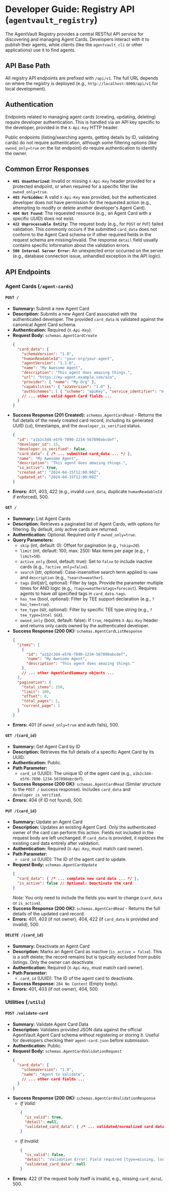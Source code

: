 # Developer Guide: Registry API (`agentvault_registry`)

The AgentVault Registry provides a central RESTful API service for discovering and managing Agent Cards. Developers interact with it to publish their agents, while clients (like the `agentvault_cli` or other applications) use it to find agents.

## API Base Path

All registry API endpoints are prefixed with `/api/v1`. The full URL depends on where the registry is deployed (e.g., `http://localhost:8000/api/v1` for local development).

## Authentication

Endpoints related to managing agent cards (creating, updating, deleting) require developer authentication. This is handled via an API key specific to the developer, provided in the `X-Api-Key` HTTP header.

Public endpoints (listing/searching agents, getting details by ID, validating cards) do not require authentication, although some filtering options (like `owned_only=true` on the list endpoint) *do* require authentication to identify the owner.

## Common Error Responses

*   **`401 Unauthorized`:** Invalid or missing `X-Api-Key` header provided for a protected endpoint, or when required for a specific filter like `owned_only=true`.
*   **`403 Forbidden`:** A valid `X-Api-Key` was provided, but the authenticated developer does not have permission for the requested action (e.g., attempting to modify or delete another developer's Agent Card).
*   **`404 Not Found`:** The requested resource (e.g., an Agent Card with a specific UUID) does not exist.
*   **`422 Unprocessable Entity`:** The request body (e.g., for `POST` or `PUT`) failed validation. This commonly occurs if the submitted `card_data` does not conform to the Agent Card schema or if other required fields in the request schema are missing/invalid. The response `detail` field usually contains specific information about the validation errors.
*   **`500 Internal Server Error`:** An unexpected error occurred on the server (e.g., database connection issue, unhandled exception in the API logic).

## API Endpoints

### Agent Cards (`/agent-cards`)

#### `POST /`

*   **Summary:** Submit a new Agent Card
*   **Description:** Submits a new Agent Card associated with the authenticated developer. The provided `card_data` is validated against the canonical Agent Card schema.
*   **Authentication:** Required (`X-Api-Key`).
*   **Request Body:** `schemas.AgentCardCreate`
    ```json
    {
      "card_data": {
        "schemaVersion": "1.0",
        "humanReadableId": "your-org/your-agent",
        "agentVersion": "1.1.0",
        "name": "My Awesome Agent",
        "description": "This agent does amazing things.",
        "url": "https://my-agent.example.com/a2a",
        "provider": { "name": "My Org" },
        "capabilities": { "a2aVersion": "1.0" },
        "authSchemes": [ { "scheme": "apiKey", "service_identifier": "my-agent-service" } ]
        // ... other valid Agent Card fields ...
      }
    }
    ```
*   **Success Response (201 Created):** `schemas.AgentCardRead` - Returns the full details of the newly created card record, including its generated UUID (`id`), timestamps, and the `developer_is_verified` status.
    ```json
    {
      "id": "a1b2c3d4-e5f6-7890-1234-567890abcdef",
      "developer_id": 15,
      "developer_is_verified": false,
      "card_data": { /* ... submitted card_data ... */ },
      "name": "My Awesome Agent",
      "description": "This agent does amazing things.",
      "is_active": true,
      "created_at": "2024-04-15T12:00:00Z",
      "updated_at": "2024-04-15T12:00:00Z"
    }
    ```
*   **Errors:** 401, 403, 422 (e.g., invalid `card_data`, duplicate `humanReadableId` if enforced), 500.

#### `GET /`

*   **Summary:** List Agent Cards
*   **Description:** Retrieves a paginated list of Agent Cards, with options for filtering. By default, only active cards are returned.
*   **Authentication:** Optional. Required only if `owned_only=true`.
*   **Query Parameters:**
    *   `skip` (int, default: 0): Offset for pagination (e.g., `?skip=20`).
    *   `limit` (int, default: 100, max: 250): Max items per page (e.g., `?limit=50`).
    *   `active_only` (bool, default: true): Set to `false` to include inactive cards (e.g., `?active_only=false`).
    *   `search` (str, optional): Case-insensitive search term applied to `name` and `description` (e.g., `?search=weather`).
    *   `tags` (list[str], optional): Filter by tags. Provide the parameter multiple times for AND logic (e.g., `?tags=weather&tags=forecast`). Requires agents to have *all* specified tags in `card_data.tags`.
    *   `has_tee` (bool, optional): Filter by TEE support declaration (e.g., `?has_tee=true`).
    *   `tee_type` (str, optional): Filter by specific TEE type string (e.g., `?tee_type=Intel SGX`).
    *   `owned_only` (bool, default: false): If `true`, requires `X-Api-Key` header and returns only cards owned by the authenticated developer.
*   **Success Response (200 OK):** `schemas.AgentCardListResponse`
    ```json
    {
      "items": [
        {
          "id": "a1b2c3d4-e5f6-7890-1234-567890abcdef",
          "name": "My Awesome Agent",
          "description": "This agent does amazing things."
        },
        // ... other AgentCardSummary objects ...
      ],
      "pagination": {
        "total_items": 150,
        "limit": 100,
        "offset": 0,
        "total_pages": 2,
        "current_page": 1
      }
    }
    ```
*   **Errors:** 401 (if `owned_only=true` and auth fails), 500.

#### `GET /{card_id}`

*   **Summary:** Get Agent Card by ID
*   **Description:** Retrieves the full details of a specific Agent Card by its UUID.
*   **Authentication:** Public.
*   **Path Parameter:**
    *   `card_id` (UUID): The unique ID of the agent card (e.g., `a1b2c3d4-e5f6-7890-1234-567890abcdef`).
*   **Success Response (200 OK):** `schemas.AgentCardRead` (Similar structure to the `POST /` success response). Includes `card_data` and `developer_is_verified`.
*   **Errors:** 404 (if ID not found), 500.

#### `PUT /{card_id}`

*   **Summary:** Update an Agent Card
*   **Description:** Updates an existing Agent Card. Only the authenticated owner of the card can perform this action. Fields not included in the request body are left unchanged. If `card_data` is provided, it *replaces* the existing card data entirely after validation.
*   **Authentication:** Required (`X-Api-Key`, must match card owner).
*   **Path Parameter:**
    *   `card_id` (UUID): The ID of the agent card to update.
*   **Request Body:** `schemas.AgentCardUpdate`
    ```json
    {
      "card_data": { /* ... complete new card data ... */ },
      "is_active": false // Optional: Deactivate the card
    }
    ```
    *Note:* You only need to include the fields you want to change (`card_data` or `is_active`).
*   **Success Response (200 OK):** `schemas.AgentCardRead` - Returns the full details of the updated card record.
*   **Errors:** 401, 403 (if not owner), 404, 422 (if `card_data` is provided and invalid), 500.

#### `DELETE /{card_id}`

*   **Summary:** Deactivate an Agent Card
*   **Description:** Marks an Agent Card as inactive (`is_active = false`). This is a soft delete; the record remains but is typically excluded from public listings. Only the owner can deactivate.
*   **Authentication:** Required (`X-Api-Key`, must match card owner).
*   **Path Parameter:**
    *   `card_id` (UUID): The ID of the agent card to deactivate.
*   **Success Response:** `204 No Content` (Empty body).
*   **Errors:** 401, 403 (if not owner), 404, 500.

### Utilities (`/utils`)

#### `POST /validate-card`

*   **Summary:** Validate Agent Card Data
*   **Description:** Validates provided JSON data against the official AgentVault Agent Card schema without registering or storing it. Useful for developers checking their `agent-card.json` before submission.
*   **Authentication:** Public.
*   **Request Body:** `schemas.AgentCardValidationRequest`
    ```json
    {
      "card_data": {
        "schemaVersion": "1.0",
        "name": "Agent to Validate",
        // ... other card fields ...
      }
    }
    ```
*   **Success Response (200 OK):** `schemas.AgentCardValidationResponse`
    *   *If Valid:*
        ```json
        {
          "is_valid": true,
          "detail": null,
          "validated_card_data": { /* ... validated/normalized card data ... */ }
        }
        ```
    *   *If Invalid:*
        ```json
        {
          "is_valid": false,
          "detail": "Validation Error: Field required [type=missing, loc=('humanReadableId',), ...]",
          "validated_card_data": null
        }
        ```
*   **Errors:** 422 (if the request body itself is invalid, e.g., missing `card_data`), 500.
